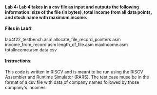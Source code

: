 #### Lab 4: Lab 4 takes in a csv file as input and outputs the following information: size of the file (in bytes), total income from all data points, and stock name with maximum income.

#### Files in Lab4:

lab4f22_testbench.asm
allocate_file_record_pointers.asm
income_from_record.asm
length_of_file.asm
maxIncome.asm
totalIncome.asm
data.csv


#### Instructions:
This code is written in RISCV and is meant to be run using the RISCV Assembler and Runtime Simulator (RARS). The test case muse be in the format of a csv file with data of company names followed by those company's incomes.
